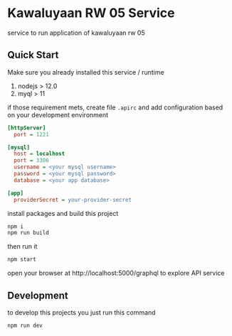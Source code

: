 # Kawaluyaan RW 05 Service

service to run application of kawaluyaan rw 05

## Quick Start

Make sure you already installed this service / runtime

1. nodejs > 12.0
1. myql > 11

if those requirement mets, create file `.apirc` and add configuration based on your development environment

```ini
[httpServer]
  port = 1221

[mysql]
  host = localhost
  port = 3306
  username = <your mysql username>
  password = <your mysql password>
  database = <your app database>

[app]
  providerSecret = your-provider-secret

```

install packages and build this project

```bash
npm i
npm run build
```

then run it

```bash
npm start
```

open your browser at http://localhost:5000/graphql to explore API service

## Development

to develop this projects you just run this command

```bash
npm run dev
```
